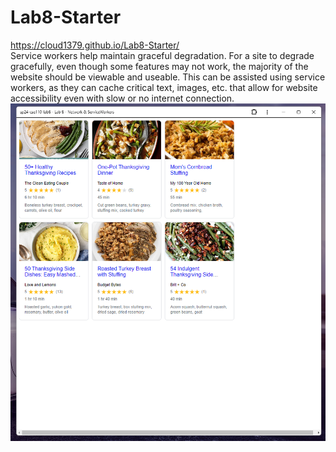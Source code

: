 # Lab8-Starter
https://cloud1379.github.io/Lab8-Starter/  
Service workers help maintain graceful degradation. For a site to degrade gracefully, even though some features may not work, the majority of the website should be viewable and useable. This can be assisted using service workers, as they can cache critical text, images, etc. that allow for website accessibility even with slow or no internet connection. 
![image](pwa.png)
